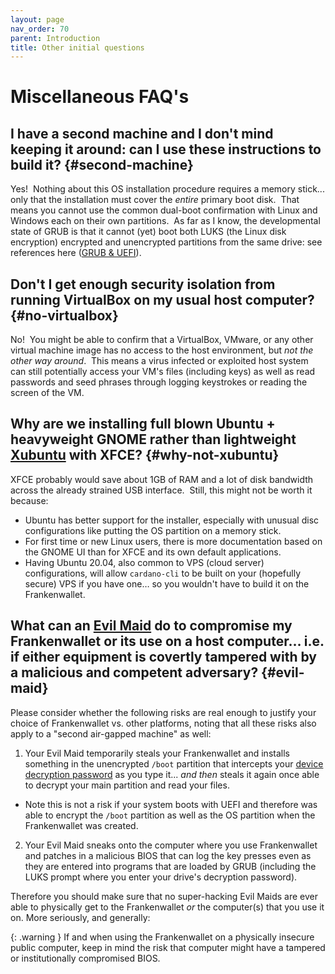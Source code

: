 ```yaml
---
layout: page
nav_order: 70
parent: Introduction
title: Other initial questions
---
```

# Miscellaneous FAQ's

## I have a second machine and I don't mind keeping it around: can I use these instructions to build it? {#second-machine}

Yes!  Nothing about this OS installation procedure requires a memory stick... only that the installation must cover the *entire* primary boot disk.  That means you cannot use the common dual-boot confirmation with Linux and Windows each on their own partitions.  As far as I know, the developmental state of GRUB is that it cannot (yet) boot both LUKS (the Linux disk encryption) encrypted and unencrypted partitions from the same drive: see references here ([GRUB & UEFI](/prepare/bios)).

## Don't I get enough security isolation from running VirtualBox on my usual host computer? {#no-virtualbox}

No!  You might be able to confirm that a VirtualBox, VMware, or any other virtual machine image has no access to the host environment, but *not the other way around*.  This means a virus infected or exploited host system can still potentially access your VM's files (including keys) as well as read passwords and seed phrases through logging keystrokes or reading the screen of the VM.

## Why are we installing full blown Ubuntu + heavyweight GNOME rather than lightweight [Xubuntu](https://xubuntu.org/) with XFCE? {#why-not-xubuntu}

XFCE probably would save about 1GB of RAM and a lot of disk bandwidth across the already strained USB interface.  Still, this might not be worth it because:

- Ubuntu has better support for the installer, especially with unusual disc configurations like putting the OS partition on a memory stick.
- For first time or new Linux users, there is more documentation based on the GNOME UI than for XFCE and its own default applications.
- Having Ubuntu 20.04, also common to VPS (cloud server) configurations, will allow `cardano-cli` to be built on your (hopefully secure) VPS if you have one… so you wouldn't have to build it on the Frankenwallet.

## What can an [Evil Maid](http://theinvisiblethings.blogspot.com/2009/01/why-do-i-miss-microsoft-bitlocker.html) do to compromise my Frankenwallet or its use on a host computer… i.e. if either equipment is covertly tampered with by a malicious and competent adversary? {#evil-maid}

Please consider whether the following risks are real enough to justify your choice of Frankenwallet vs. other platforms, noting that all these risks also apply to a "second air-gapped machine" as well:

1. Your Evil Maid temporarily steals your Frankenwallet and installs something in the unencrypted `/boot` partition that intercepts your [device decryption password](/prepare/password-high) as you type it... _and then_ steals it again once able to decrypt your main partition and read your files.
  - Note this is not a risk if your system boots with UEFI and therefore was able to encrypt the `/boot` partition as well as the OS partition when the Frankenwallet was created.
2.  Your Evil Maid sneaks onto the computer where you use Frankenwallet and patches in a malicious BIOS that can log the key presses even as they are entered into programs that are loaded by GRUB (including the LUKS prompt where you enter your drive's decryption password).

Therefore you should make sure that no super-hacking Evil Maids are ever able to physically get to the Frankenwallet *or* the computer(s) that you use it on.  More seriously, and generally:

{: .warning }
If and when using the Frankenwallet on a physically insecure public computer, keep in mind the risk that computer might have a tampered or institutionally compromised BIOS.
